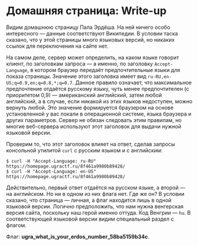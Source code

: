 # Домашняя страница: Write-up

Видим домашнюю страницу Пала Эрдёша. На ней ничего особо интересного — данные соответствуют Википедии. В условии таска сказано, что у этой страницы много языковых версий, но никаких ссылок для переключения на сайте нет.

На самом деле, сервер может определить, на каком языке говорит клиент, по заголовкам запроса — а именно, по заголовку `Accept-Language`, в котором браузер передаёт предпочтительные языки для показа страницы. Значение этого заголовка имеет вид `ru-RU,en-US;q=0.9,en;q=0.8,*;q=0.7`. Данное правило означает, что максимальное предпочтение отдаётся русскому языку, чуть менее предпочтителен (с приоритетом 0,9) — американский английский, затем любой английский, а в случае, если никакой из этих языков недоступен, можно вернуть любой. Это значение формируется браузером на основе установленной у вас локали в операционной системе, языка браузера и других параметров. Сервер не обязан следовать этим правилам, но многие веб-сервера используют этот заголовок для выдачи нужной языковой версии.

Проверим то, что этот заголовок влияет на ответ, сделав запросы консольной утилитой `curl` с русским языком и с английским:

```
$ curl -H "Accept-Language: ru-RU" https://homepage.ugractf.ru/8f461a9980b89428/
$ curl -H "Accept-Language: en-US" https://homepage.ugractf.ru/8f461a9980b89428/
```

Действительно, первый ответ отдаётся на русском языке, а второй — на английском. Но ни в одном из них флага нет. Где же он? В условии сказано, что страница — личная, а флаг находится лишь в одной языковой версии. Логично предположить, что нам нужна венгерская версия сайта, поскольку наш герой именно оттуда. Код Венгрии — `hu`. В соответствующей языковой версии видим специальный раздел с флагом.

Флаг: **ugra_what_is_your_erdos_number_58ba5159b34c**.
